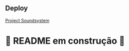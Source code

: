 Deploy
------
[Project Soundsystem](https://mathealves.github.io/project-soundsystem/)
# 🚧 README em construção 🚧

